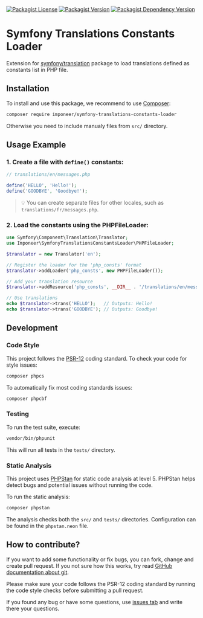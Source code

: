 [![Packagist License](https://img.shields.io/packagist/l/imponeer/symfony-translations-constants-loader)](https://github.com/imponeer/symfony-translations-constants-loader/blob/main/LICENSE) [![Packagist Version](https://img.shields.io/packagist/v/imponeer/symfony-translations-constants-loader)](https://packagist.org/packages/imponeer/symfony-translations-constants-loader) [![Packagist Dependency Version](https://img.shields.io/packagist/dependency-v/imponeer/symfony-translations-constants-loader/php)](https://github.com/imponeer/symfony-translations-constants-loader/blob/main/composer.json)


# Symfony Translations Constants Loader

Extension for [symfony/translation](https://symfony.com/doc/current/translation.html) package to load translations defined as constants list in PHP file.

## Installation

To install and use this package, we recommend to use [Composer](https://getcomposer.org):

```bash
composer require imponeer/symfony-translations-constants-loader
```

Otherwise you need to include manualy files from `src/` directory. 

## Usage Example

### 1. Create a file with `define()` constants:

```php
// translations/en/messages.php

define('HELLO', 'Hello!');
define('GOODBYE', 'Goodbye!');
```

> 💡 You can create separate files for other locales, such as `translations/fr/messages.php`.

### 2. Load the constants using the PHPFileLoader:

```php
use Symfony\Component\Translation\Translator;
use Imponeer\SymfonyTranslationsConstantsLoader\PHPFileLoader;

$translator = new Translator('en');

// Register the loader for the 'php_consts' format
$translator->addLoader('php_consts', new PHPFileLoader());

// Add your translation resource
$translator->addResource('php_consts', __DIR__ . '/translations/en/messages.php', 'en');

// Use translations
echo $translator->trans('HELLO');   // Outputs: Hello!
echo $translator->trans('GOODBYE'); // Outputs: Goodbye!
```


## Development

### Code Style

This project follows the [PSR-12](https://www.php-fig.org/psr/psr-12/) coding standard. To check your code for style issues:

```bash
composer phpcs
```

To automatically fix most coding standards issues:

```bash
composer phpcbf
```

### Testing

To run the test suite, execute:

```bash
vendor/bin/phpunit
```

This will run all tests in the `tests/` directory.

### Static Analysis

This project uses [PHPStan](https://phpstan.org/) for static code analysis at level 5. PHPStan helps detect bugs and potential issues without running the code.

To run the static analysis:

```bash
composer phpstan
```

The analysis checks both the `src/` and `tests/` directories. Configuration can be found in the `phpstan.neon` file.

## How to contribute?

If you want to add some functionality or fix bugs, you can fork, change and create pull request. If you not sure how this works, try read [GitHub documentation about git](https://docs.github.com/en/get-started/using-git).

Please make sure your code follows the PSR-12 coding standard by running the code style checks before submitting a pull request.

If you found any bug or have some questions, use [issues tab](https://github.com/imponeer/symfony-translations-constants-loader/issues) and write there your questions.
